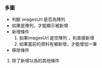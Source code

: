 ### 多圖

- 判斷 imagesUrl 是否為陣列
- 如果是陣列，才能顯示被新增
- 新增條件
  1. 如果imagesUrl 是空陣列 ，則直接新增
  2. 如果當前的資料有被新增，才能增加一筆
- 移除條件

1. 除了新增以為的其他條件
